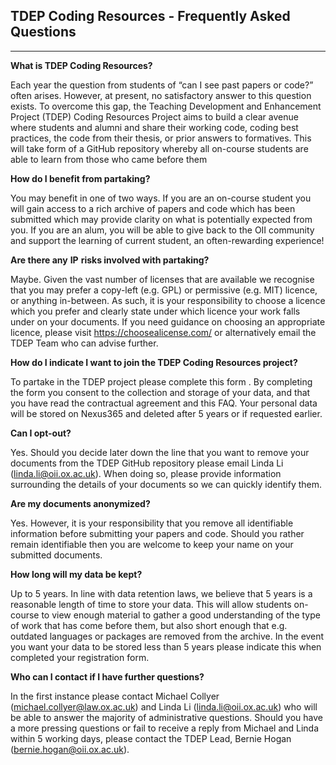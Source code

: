 ## TDEP Coding Resources - Frequently Asked Questions 

----------



**What is TDEP Coding Resources?** 

Each year the question from students of “can I see past papers or code?” often arises. However, at present, no satisfactory answer to this question exists. To overcome this gap, the Teaching Development and Enhancement Project (TDEP) Coding Resources Project aims to build a clear avenue where students and alumni and share their working code, coding best practices, the code from their thesis, or prior answers to formatives. This will take form of a GitHub repository whereby all on-course students are able to learn from those who came before them 

 

**How do I benefit from partaking?** 

You may benefit in one of two ways. If you are an on-course student you will gain access to a rich archive of papers and code which has been submitted which may provide clarity on what is potentially expected from you. If you are an alum, you will be able to give back to the OII community and support the learning of current student, an often-rewarding experience! 

 

**Are there any** **IP** **risks involved with partaking?** 

Maybe. Given the vast number of licenses that are available we recognise that you may prefer a copy-left (e.g. GPL) or permissive (e.g. MIT) licence, or anything in-between. As such, it is your responsibility to choose a licence which you prefer and clearly state under which licence your work falls under on your documents. If you need guidance on choosing an appropriate licence, please visit https://choosealicense.com/ or alternatively email the TDEP Team who can advise further. 

 

**How do I indicate I want to join the TDEP Coding Resources project?** 

To partake in the TDEP project please complete this form <enter hyperlink>. By completing the form you consent to the collection and storage of your data, and that you have read the contractual agreement and this FAQ. Your personal data will be stored on Nexus365 and deleted after 5 years or if requested earlier. 

 

**Can I opt-out?** 

Yes. Should you decide later down the line that you want to remove your documents from the TDEP GitHub repository please email Linda Li ([linda.li@oii.ox.ac.uk](mailto:linda.li@oii.ox.ac.uk)). When doing so, please provide information surrounding the details of your documents so we can quickly identify them. 

 

**Are my documents anonymized?** 

Yes. However, it is your responsibility that you remove all identifiable information before submitting your papers and code. Should you rather remain identifiable then you are welcome to keep your name on your submitted documents. 

 

**How long will my data be kept?** 

Up to 5 years. In line with data retention laws, we believe that 5 years is a reasonable length of time to store your data. This will allow students on-course to view enough material to gather a good understanding of the type of work that has come before them, but also short enough that e.g. outdated languages or packages are removed from the archive. In the event you want your data to be stored less than 5 years please indicate this when completed your registration form. 

 

**Who can I contact if I have further questions?** 

In the first instance please contact Michael Collyer ([michael.collyer@law.ox.ac.uk](mailto:michael.collyer@law.ox.ac.uk)) and Linda Li ([linda.li@oii.ox.ac.uk](mailto:linda.li@oii.ox.ac.uk)) who will be able to answer the majority of administrative questions. Should you have a more pressing questions or fail to receive a reply from Michael and Linda within 5 working days, please contact the TDEP Lead, Bernie Hogan ([bernie.hogan@oii.ox.ac.uk](mailto:bernie.hogan@oii.ox.ac.uk)). 

 